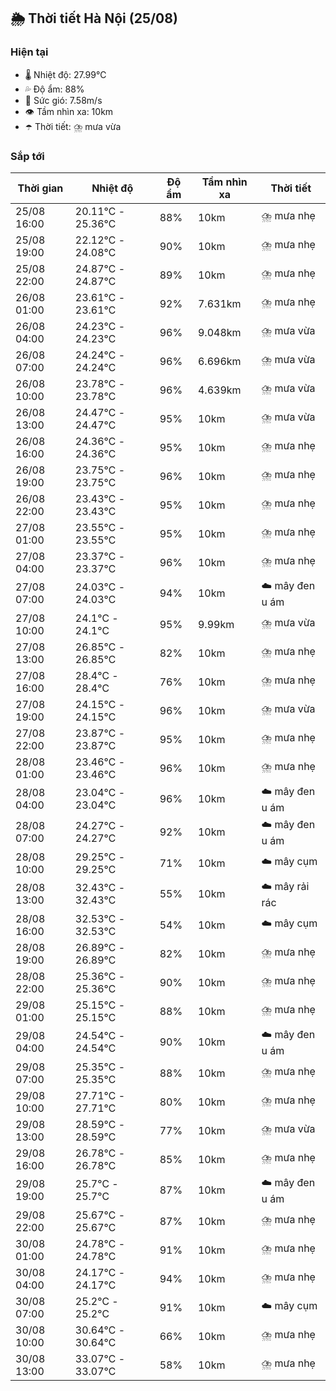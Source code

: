 ## 🌦️ Thời tiết Hà Nội (25/08)

### Hiện tại

- 🌡️ Nhiệt độ: 27.99℃
- 💦 Độ ẩm: 88%
- 💨 Sức gió: 7.58m/s
- 👁️ Tầm nhìn xa: 10km
- ☂️ Thời tiết: ⛈️ mưa vừa

### Sắp tới

| Thời gian | Nhiệt độ | Độ ẩm | Tầm nhìn xa | Thời tiết |
| --- | --- | --- | --- | --- |
| 25/08 16:00 | 20.11℃ - 25.36℃ | 88% | 10km | ⛈️ mưa nhẹ |
| 25/08 19:00 | 22.12℃ - 24.08℃ | 90% | 10km | ⛈️ mưa nhẹ |
| 25/08 22:00 | 24.87℃ - 24.87℃ | 89% | 10km | ⛈️ mưa nhẹ |
| 26/08 01:00 | 23.61℃ - 23.61℃ | 92% | 7.631km | ⛈️ mưa nhẹ |
| 26/08 04:00 | 24.23℃ - 24.23℃ | 96% | 9.048km | ⛈️ mưa vừa |
| 26/08 07:00 | 24.24℃ - 24.24℃ | 96% | 6.696km | ⛈️ mưa vừa |
| 26/08 10:00 | 23.78℃ - 23.78℃ | 96% | 4.639km | ⛈️ mưa vừa |
| 26/08 13:00 | 24.47℃ - 24.47℃ | 95% | 10km | ⛈️ mưa vừa |
| 26/08 16:00 | 24.36℃ - 24.36℃ | 95% | 10km | ⛈️ mưa nhẹ |
| 26/08 19:00 | 23.75℃ - 23.75℃ | 96% | 10km | ⛈️ mưa nhẹ |
| 26/08 22:00 | 23.43℃ - 23.43℃ | 95% | 10km | ⛈️ mưa nhẹ |
| 27/08 01:00 | 23.55℃ - 23.55℃ | 95% | 10km | ⛈️ mưa nhẹ |
| 27/08 04:00 | 23.37℃ - 23.37℃ | 96% | 10km | ⛈️ mưa nhẹ |
| 27/08 07:00 | 24.03℃ - 24.03℃ | 94% | 10km | ☁️ mây đen u ám |
| 27/08 10:00 | 24.1℃ - 24.1℃ | 95% | 9.99km | ⛈️ mưa vừa |
| 27/08 13:00 | 26.85℃ - 26.85℃ | 82% | 10km | ⛈️ mưa nhẹ |
| 27/08 16:00 | 28.4℃ - 28.4℃ | 76% | 10km | ⛈️ mưa nhẹ |
| 27/08 19:00 | 24.15℃ - 24.15℃ | 96% | 10km | ⛈️ mưa vừa |
| 27/08 22:00 | 23.87℃ - 23.87℃ | 95% | 10km | ⛈️ mưa nhẹ |
| 28/08 01:00 | 23.46℃ - 23.46℃ | 96% | 10km | ⛈️ mưa nhẹ |
| 28/08 04:00 | 23.04℃ - 23.04℃ | 96% | 10km | ☁️ mây đen u ám |
| 28/08 07:00 | 24.27℃ - 24.27℃ | 92% | 10km | ☁️ mây đen u ám |
| 28/08 10:00 | 29.25℃ - 29.25℃ | 71% | 10km | ☁️ mây cụm |
| 28/08 13:00 | 32.43℃ - 32.43℃ | 55% | 10km | ☁️ mây rải rác |
| 28/08 16:00 | 32.53℃ - 32.53℃ | 54% | 10km | ☁️ mây cụm |
| 28/08 19:00 | 26.89℃ - 26.89℃ | 82% | 10km | ⛈️ mưa nhẹ |
| 28/08 22:00 | 25.36℃ - 25.36℃ | 90% | 10km | ⛈️ mưa nhẹ |
| 29/08 01:00 | 25.15℃ - 25.15℃ | 88% | 10km | ⛈️ mưa nhẹ |
| 29/08 04:00 | 24.54℃ - 24.54℃ | 90% | 10km | ☁️ mây đen u ám |
| 29/08 07:00 | 25.35℃ - 25.35℃ | 88% | 10km | ⛈️ mưa nhẹ |
| 29/08 10:00 | 27.71℃ - 27.71℃ | 80% | 10km | ⛈️ mưa nhẹ |
| 29/08 13:00 | 28.59℃ - 28.59℃ | 77% | 10km | ⛈️ mưa vừa |
| 29/08 16:00 | 26.78℃ - 26.78℃ | 85% | 10km | ⛈️ mưa nhẹ |
| 29/08 19:00 | 25.7℃ - 25.7℃ | 87% | 10km | ☁️ mây đen u ám |
| 29/08 22:00 | 25.67℃ - 25.67℃ | 87% | 10km | ⛈️ mưa nhẹ |
| 30/08 01:00 | 24.78℃ - 24.78℃ | 91% | 10km | ⛈️ mưa nhẹ |
| 30/08 04:00 | 24.17℃ - 24.17℃ | 94% | 10km | ⛈️ mưa nhẹ |
| 30/08 07:00 | 25.2℃ - 25.2℃ | 91% | 10km | ☁️ mây cụm |
| 30/08 10:00 | 30.64℃ - 30.64℃ | 66% | 10km | ⛈️ mưa nhẹ |
| 30/08 13:00 | 33.07℃ - 33.07℃ | 58% | 10km | ⛈️ mưa nhẹ |
